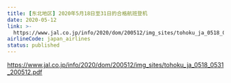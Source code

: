 ```yaml
---
title: [东北地区] 2020年5月18日至31日的合格航班登机
date: 2020-05-12
link: >-
  https://www.jal.co.jp/info/2020/dom/200512/img_sites/tohoku_ja_0518_0531_200512.pdf
airlineCode: japan_airlines
status: published
---
```

https://www.jal.co.jp/info/2020/dom/200512/img_sites/tohoku_ja_0518_0531_200512.pdf